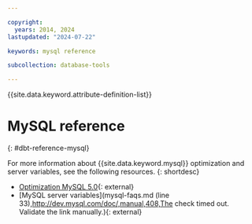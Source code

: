 ```yaml
---

copyright:
  years: 2014, 2024
lastupdated: "2024-07-22"

keywords: mysql reference

subcollection: database-tools

---
```


{{site.data.keyword.attribute-definition-list}}

# MySQL reference
{: #dbt-reference-mysql}

For more information about {{site.data.keyword.mysql}} optimization and server variables, see the following resources.
{: shortdesc}

* [Optimization MySQL 5.0](https://dev.mysql.com/doc/refman/8.4/en/optimize-overview.html){: external}
* [MySQL server variables](mysql-faqs.md (line 33),http://dev.mysql.com/doc/,manual,408,The check timed out. Validate the link manually.){: external}
